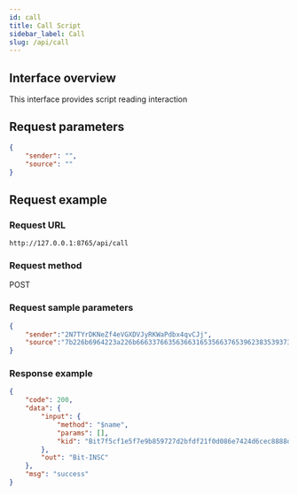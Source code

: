 ```yaml
---
id: call
title: Call Script 
sidebar_label: Call
slug: /api/call 
--- 
```


## Interface overview

This interface provides script reading interaction

## Request parameters

```json
{
	"sender": "",
	"source": ""
}
```

## Request example

### Request URL

`http://127.0.0.1:8765/api/call`

### Request method

POST

### Request sample parameters

```json
{
	"sender":"2N7TYrDKNeZf4eVGXDVJyRKWaPdbx4qvCJj",
	"source":"7b226b6964223a226b666337663563663165356637653962383539373237643262666466323166306430383665373432346436636563383838386463353165316631313663222c226d6574686f64223a22246e616d65222c2261726773223a5b5d7d"
}
```


### Response example

```json
{
	"code": 200,
	"data": {
		"input": {
			"method": "$name",
			"params": [],
			"kid": "Bit7f5cf1e5f7e9b859727d2bfdf21f0d086e7424d6cec8888dc51e1f116c"
		},
		"out": "Bit-INSC"
	},
	"msg": "success"
}
```